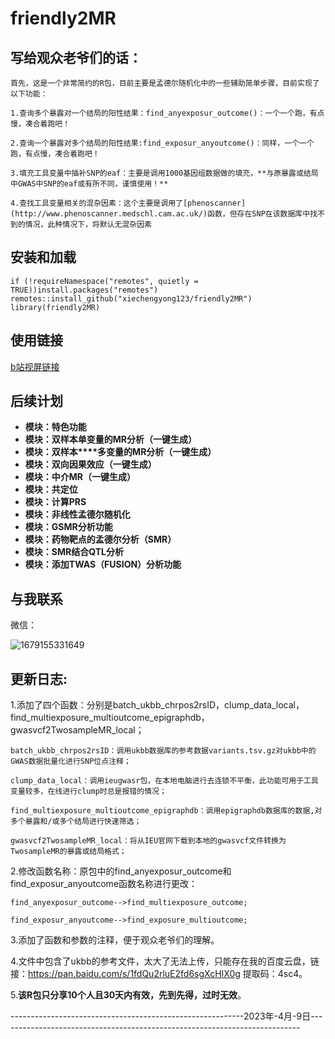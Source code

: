 # friendly2MR

## **写给观众老爷们的话：**

    首先，这是一个非常简约的R包，目前主要是孟德尔随机化中的一些辅助简单步骤，目前实现了以下功能：

    1.查询多个暴露对一个结局的阳性结果：find_anyexposur_outcome()：一个一个跑，有点慢，凑合着跑吧！

    2.查询一个暴露对多个结局的阳性结果:find_exposur_anyoutcome()：同样，一个一个跑，有点慢，凑合着跑吧！

    3.填充工具变量中插补SNP的eaf：主要是调用1000基因组数据做的填充，**与原暴露或结局中GWAS中SNP的eaf或有所不同，谨慎使用！**

    4.查找工具变量相关的混杂因素：这个主要是调用了[phenoscanner](http://www.phenoscanner.medschl.cam.ac.uk/)函数，但存在SNP在该数据库中找不到的情况，此种情况下，将默认无混杂因素

## 安装和加载

```
if (!requireNamespace("remotes", quietly = TRUE))install.packages("remotes")
remotes::install_github("xiechengyong123/friendly2MR")
library(friendly2MR)
```

## 使用链接

[b站视屏链接](https://www.bilibili.com/video/BV1Lk4y1h7j8/?spm_id_from=333.999.0.0&vd_source=559aa6843f51710f9b5e95a85661a0f3)

## 后续计划

* **模块：特色功能**
* **模块：双样本单变量的MR分析（一键生成）**
* **模块：双样本****多变量的MR分析（一键生成）**
* **模块：双向因果效应（一键生成）**
* **模块：中介MR（一键生成）**
* **模块：共定位**
* **模块：计算PRS**
* **模块：非线性孟德尔随机化**
* **模块：GSMR分析功能**
* **模块：药物靶点的孟德尔分析（SMR）**
* **模块：SMR结合QTL分析**
* **模块：添加TWAS（FUSION）分析功能**

## 与我联系

微信：

![1679155331649](image/README/1679155331649.png)

## 更新日志:

1.添加了四个函数：分别是batch_ukbb_chrpos2rsID，clump_data_local，find_multiexposure_multioutcome_epigraphdb，gwasvcf2TwosampleMR_local；

    batch_ukbb_chrpos2rsID：调用ukbb数据库的参考数据variants.tsv.gz对ukbb中的GWAS数据批量化进行SNP位点注释；

    clump_data_local：调用ieugwasr包，在本地电脑进行去连锁不平衡，此功能可用于工具变量较多，在线进行clump时总是报错的情况；

    find_multiexposure_multioutcome_epigraphdb：调用epigraphdb数据库的数据,对多个暴露和/或多个结局进行快速筛选；

    gwasvcf2TwosampleMR_local：将从IEU官网下载到本地的gwasvcf文件转换为TwosampleMR的暴露或结局格式；

2.修改函数名称：原包中的find_anyexposur_outcome和find_exposur_anyoutcome函数名称进行更改：

    find_anyexposur_outcome-->find_multiexposure_outcome;

    find_exposur_anyoutcome-->find_exposure_multioutcome;

3.添加了函数和参数的注释，便于观众老爷们的理解。

4.文件中包含了ukbb的参考文件，太大了无法上传，只能存在我的百度云盘，链接：https://pan.baidu.com/s/1fdQu2rluE2fd6sgXcHIX0g
提取码：4sc4。

5.**该R包只分享10个人且30天内有效，先到先得，过时无效**。

----------------------------------------------------------2023年-4月-9日---------------------------------------------------------------------------
